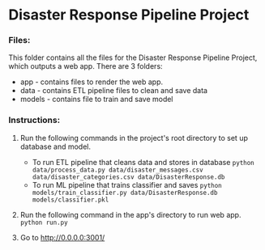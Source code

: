 # Disaster Response Pipeline Project

### Files:
This folder contains all the files for the Disaster Response Pipeline Project, which outputs a web app. There are 3 folders:
- app - contains files to render the web app. 
- data - contains ETL pipeline files to clean and save data
- models - contains file to train and save model

### Instructions:
1. Run the following commands in the project's root directory to set up database and model.

    - To run ETL pipeline that cleans data and stores in database
        `python data/process_data.py data/disaster_messages.csv data/disaster_categories.csv data/DisasterResponse.db`
    - To run ML pipeline that trains classifier and saves
        `python models/train_classifier.py data/DisasterResponse.db models/classifier.pkl`

2. Run the following command in the app's directory to run web app.
    `python run.py`

3. Go to http://0.0.0.0:3001/

